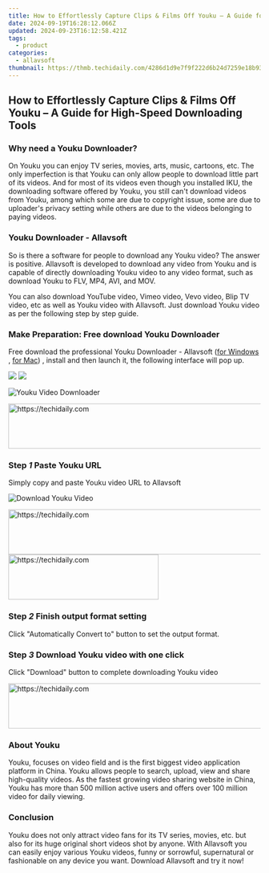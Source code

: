 ```yaml
---
title: How to Effortlessly Capture Clips & Films Off Youku – A Guide for High-Speed Downloading Tools
date: 2024-09-19T16:28:12.066Z
updated: 2024-09-23T16:12:58.421Z
tags:
  - product
categories:
  - allavsoft
thumbnail: https://thmb.techidaily.com/4286d1d9e7f9f222d6b24d7259e18b93ce578dc75aedffe72b83d7d3b1179de6.jpg
---
```


## How to Effortlessly Capture Clips & Films Off Youku – A Guide for High-Speed Downloading Tools

### Why need a Youku Downloader?

On Youku you can enjoy TV series, movies, arts, music, cartoons, etc. The only imperfection is that Youku can only allow people to download little part of its videos. And for most of its videos even though you installed IKU, the downloading software offered by Youku, you still can't download videos from Youku, among which some are due to copyright issue, some are due to uploader's privacy setting while others are due to the videos belonging to paying videos.

### Youku Downloader - Allavsoft

So is there a software for people to download any Youku video? The answer is positive. Allavsoft is developed to download any video from Youku and is capable of directly downloading Youku video to any video format, such as download Youku to FLV, MP4, AVI, and MOV.

You can also download YouTube video, Vimeo video, Vevo video, Blip TV video, etc as well as Youku video with Allavsoft. Just download Youku video as per the following step by step guide.

### Make Preparation: Free download Youku Downloader

Free download the professional Youku Downloader - Allavsoft ([for Windows](https://tools.techidaily.com/allavsoft/products/) , [for Mac](https://tools.techidaily.com/allavsoft/products/)) , install and then launch it, the following interface will pop up.

[![](https://www.allavsoft.com/how-to/../images/how-to/free-download-win.jpg)](https://tools.techidaily.com/allavsoft/products/) [![](https://www.allavsoft.com/how-to/../images/how-to/free-download-mac.jpg)](https://tools.techidaily.com/allavsoft/products/)

![Youku Video Downloader](https://www.allavsoft.com/how-to/../images/allavsoft/screen-shot-600.jpg)

<!-- affiliate ads begin -->
<a href="https://appsumo.8odi.net/c/5597632/2123731/7443" target="_top" id="2123731">
  <img src="//a.impactradius-go.com/display-ad/7443-2123731" border="0" alt="https://techidaily.com" width="728" height="90"/>
</a>
<img height="0" width="0" src="https://appsumo.8odi.net/i/5597632/2123731/7443" style="position:absolute;visibility:hidden;" border="0" />
<!-- affiliate ads end -->

### Step _1_ Paste Youku URL

Simply copy and paste Youku video URL to Allavsoft

![Download Youku Video](https://www.allavsoft.com/how-to/../images/how-to/youku-downloader/download-youku-video.jpg)

<!-- affiliate ads begin -->
<a href="https://zebaoaffiliateprogram.pxf.io/c/5597632/2137972/21526" target="_top" id="2137972">
  <img src="//a.impactradius-go.com/display-ad/21526-2137972" border="0" alt="https://techidaily.com" width="728" height="90"/>
</a>
<img height="0" width="0" src="https://zebaoaffiliateprogram.pxf.io/i/5597632/2137972/21526" style="position:absolute;visibility:hidden;" border="0" />
<!-- affiliate ads end -->

<!-- affiliate ads begin -->
<a href="https://aligracehair.sjv.io/c/5597632/2087248/19272" target="_top" id="2087248">
  <img src="//a.impactradius-go.com/display-ad/19272-2087248" border="0" alt="https://techidaily.com" width="300" height="90"/>
</a>
<img height="0" width="0" src="https://aligracehair.sjv.io/i/5597632/2087248/19272" style="position:absolute;visibility:hidden;" border="0" />
<!-- affiliate ads end -->

### Step _2_ Finish output format setting

Click "Automatically Convert to" button to set the output format.

### Step _3_ Download Youku video with one click

Click "Download" button to complete downloading Youku video

<!-- affiliate ads begin -->
<a href="https://appsumo.8odi.net/c/5597632/2118322/7443" target="_top" id="2118322">
  <img src="//a.impactradius-go.com/display-ad/7443-2118322" border="0" alt="https://techidaily.com" width="728" height="90"/>
</a>
<img height="0" width="0" src="https://appsumo.8odi.net/i/5597632/2118322/7443" style="position:absolute;visibility:hidden;" border="0" />
<!-- affiliate ads end -->

### About Youku

Youku, focuses on video field and is the first biggest video application platform in China. Youku allows people to search, upload, view and share high-quality videos. As the fastest growing video sharing website in China, Youku has more than 500 million active users and offers over 100 million video for daily viewing.

### Conclusion

Youku does not only attract video fans for its TV series, movies, etc. but also for its huge original short videos shot by anyone. With Allavsoft you can easily enjoy various Youku videos, funny or sorrowful, supernatural or fashionable on any device you want. Download Allavsoft and try it now!

<ins class="adsbygoogle"
     style="display:block"
     data-ad-format="autorelaxed"
     data-ad-client="ca-pub-7571918770474297"
     data-ad-slot="1223367746"></ins>

<ins class="adsbygoogle"
     style="display:block"
     data-ad-client="ca-pub-7571918770474297"
     data-ad-slot="8358498916"
     data-ad-format="auto"
     data-full-width-responsive="true"></ins>



